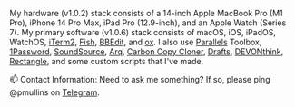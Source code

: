 My hardware (v1.0.2) stack consists of a 14-inch Apple MacBook Pro (M1 Pro), iPhone 14 Pro Max, iPad Pro (12.9-inch), and an Apple Watch (Series 7). My primary software (v1.0.6) stack consists of macOS, iOS, iPadOS, WatchOS, [iTerm2](https://iterm2.com/), [Fish](https://github.com/fish-shell/fish-shell), [BBEdit](https://www.barebones.com/products/bbedit/), and [ox](https://github.com/curlpipe/ox). I also use [Parallels](https://www.parallels.com/products/toolbox/) Toolbox, [1Password](https://1password.com/), [SoundSource](https://rogueamoeba.com/soundsource/), [Arq](https://www.arqbackup.com/), [Carbon Copy Cloner](https://bombich.com/), [Drafts](https://getdrafts.com/), [DEVONthink](https://www.devontechnologies.com/apps/devonthink), [Rectangle](https://github.com/rxhanson/Rectangle), and some custom scripts that I've made.  

📫 Contact Information: Need to ask me something? If so, please ping @pmullins on [Telegram](https://telegram.org/).
